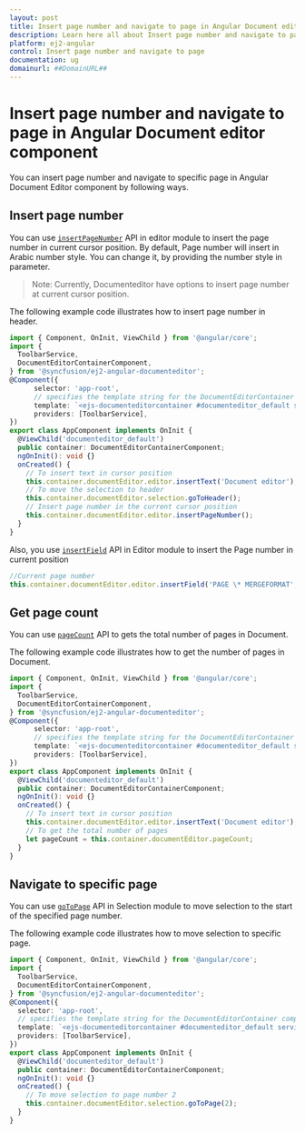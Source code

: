 ```yaml
---
layout: post
title: Insert page number and navigate to page in Angular Document editor component | Syncfusion
description: Learn here all about Insert page number and navigate to page in Syncfusion Angular Document editor component of Syncfusion Essential JS 2 and more.
platform: ej2-angular
control: Insert page number and navigate to page 
documentation: ug
domainurl: ##DomainURL##
---
```


# Insert page number and navigate to page in Angular Document editor component

You can insert page number and navigate to specific page in Angular Document Editor component by following ways.

## Insert page number

You can use [`insertPageNumber`](https://ej2.syncfusion.com/angular/documentation/api/document-editor/editor/#insertpagenumber) API in editor module to insert the page number in current cursor position. By default, Page number will insert in Arabic number style. You can change it, by providing the number style in parameter.

>Note: Currently, Documenteditor have options to insert page number at current cursor position.

The following example code illustrates how to insert page number in header.

```typescript
import { Component, OnInit, ViewChild } from '@angular/core';
import {
  ToolbarService,
  DocumentEditorContainerComponent,
} from '@syncfusion/ej2-angular-documenteditor';
@Component({
      selector: 'app-root',
      // specifies the template string for the DocumentEditorContainer component
      template: `<ejs-documenteditorcontainer #documenteditor_default serviceUrl="https://ej2services.syncfusion.com/production/web-services/api/documenteditor/" height="600px" style="display:block" [enableToolbar]=true (created)="onCreated()"> </ejs-documenteditorcontainer>`,
      providers: [ToolbarService],
})
export class AppComponent implements OnInit {
  @ViewChild('documenteditor_default')
  public container: DocumentEditorContainerComponent;
  ngOnInit(): void {}
  onCreated() {
    // To insert text in cursor position
    this.container.documentEditor.editor.insertText('Document editor');
    // To move the selection to header
    this.container.documentEditor.selection.goToHeader();
    // Insert page number in the current cursor position
    this.container.documentEditor.editor.insertPageNumber();
  }
}
```

Also, you use [`insertField`](https://ej2.syncfusion.com/angular/documentation/api/document-editor/editor/#insertfield) API in Editor module to insert the Page number in current position

```typescript
//Current page number
this.container.documentEditor.editor.insertField('PAGE \* MERGEFORMAT', '1');

```

## Get page count

You can use [`pageCount`](https://ej2.syncfusion.com/angular/documentation/api/document-editor/#pagecount) API to gets the total number of pages in Document.

The following example code illustrates how to get the number of pages in Document.

```typescript
import { Component, OnInit, ViewChild } from '@angular/core';
import {
  ToolbarService,
  DocumentEditorContainerComponent,
} from '@syncfusion/ej2-angular-documenteditor';
@Component({
      selector: 'app-root',
      // specifies the template string for the DocumentEditorContainer component
      template: `<ejs-documenteditorcontainer #documenteditor_default serviceUrl="https://ej2services.syncfusion.com/production/web-services/api/documenteditor/" height="600px" style="display:block" [enableToolbar]=true (created)="onCreated()"> </ejs-documenteditorcontainer>`,
      providers: [ToolbarService],
})
export class AppComponent implements OnInit {
  @ViewChild('documenteditor_default')
  public container: DocumentEditorContainerComponent;
  ngOnInit(): void {}
  onCreated() {
    // To insert text in cursor position
    this.container.documentEditor.editor.insertText('Document editor');
    // To get the total number of pages
    let pageCount = this.container.documentEditor.pageCount;
  }
}
```

## Navigate to specific page

You can use [`goToPage`](https://ej2.syncfusion.com/angular/documentation/api/document-editor/selection/#gotopage) API in Selection module to move selection to the start of the specified page number.

The following example code illustrates how to move selection to specific page.

```typescript
import { Component, OnInit, ViewChild } from '@angular/core';
import {
  ToolbarService,
  DocumentEditorContainerComponent,
} from '@syncfusion/ej2-angular-documenteditor';
@Component({
  selector: 'app-root',
  // specifies the template string for the DocumentEditorContainer component
  template: `<ejs-documenteditorcontainer #documenteditor_default serviceUrl="https://ej2services.syncfusion.com/production/web-services/api/documenteditor/" height="600px" style="display:block" [enableToolbar]=true (created)="onCreated()"> </ejs-documenteditorcontainer>`,
  providers: [ToolbarService],
})
export class AppComponent implements OnInit {
  @ViewChild('documenteditor_default')
  public container: DocumentEditorContainerComponent;
  ngOnInit(): void {}
  onCreated() {
    // To move selection to page number 2
    this.container.documentEditor.selection.goToPage(2);
  }
}
```